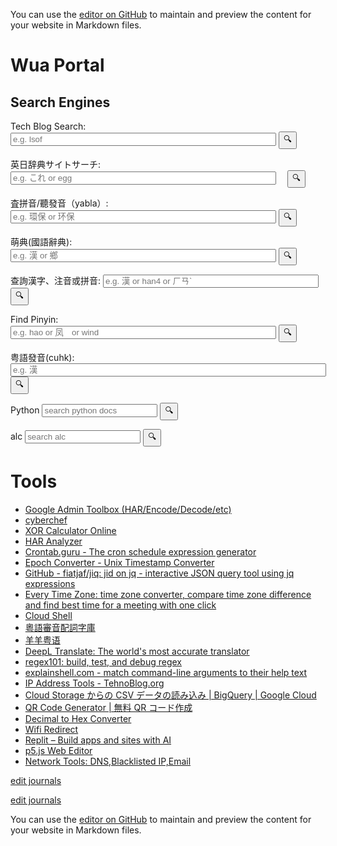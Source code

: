 <style>
  input {
    size="50"
  }
</style>

You can use the [editor on GitHub](https://github.com/githubwua/githubwua.github.io/edit/main/index.md) to maintain and preview the content for your website in Markdown files.

# Wua Portal


## Search Engines


<!-- https://support.google.com/programmable-search/thread/184677405/how-can-i-fix-problem-about-using-two-programmable-search-engines-in-one-page?hl=en -->
<!-- 
<script async src="https://cse.google.com/cse.js?cx=3acd834d7218e856f"></script>
<div class="gcse-search"></div> 
-->
<form method="get" action="https://cse.google.com/cse" accept-charset="UTF-8"  target="_blank"> 
  <label for="search-3ac">Tech Blog Search:</label>
  <input type="hidden" name="cx" value="3acd834d7218e856f" />
  <input type="text" name="q" id="search-3ac" size="50" placeholder="e.g. lsof" /> 
  <input type="submit" value="🔍" /> 
</form>


<!-- https://support.google.com/programmable-search/thread/184677405/how-can-i-fix-problem-about-using-two-programmable-search-engines-in-one-page?hl=en -->
<form method="get" action="https://cse.google.com/cse" accept-charset="UTF-8"  target="_blank">
  <label for="search-b611">英日辞典サイトサーチ:</label>
　<input type="hidden" name="cx" value="b611564fcb8a8f9f4" />
　<input type="text" name="q" id="search-b611" size="50" placeholder="e.g. これ or egg" /> 
　<input type="submit" value="🔍" /> 
</form>

<form action="https://chinese.yabla.com/chinese-english-pinyin-dictionary.php" id="form-yabla"  target="_blank">
  <label for="yabla">査拼音/聽發音（yabla）:</label>
  <input type="text" placeholder="e.g. 環保 or 环保" id="search-yabla" name="q" id="yabla" size="50">
  <input type="submit" value="🔍">
</form>

<form action="https://www.moedict.tw/" id="moe"  target="_blank">
  <label for="yabla">萌典(國語辭典):</label>
  <input type="text" placeholder="e.g. 漢 or 鄉" id="search-yabla" name="q" id="yabla" size="50">
  <input type="submit" value="🔍">
</form>


<form action="https://crptransfer.moe.gov.tw/index.jsp" id="moe"  target="_blank">
  <label for="SN">查詢漢字、注音或拼音:</label>
  <input type="text" placeholder="e.g. 漢 or han4 or ㄏㄢˋ" id="SN" name="SN" size="40">
  <input type="submit" value="🔍">
</form>

<!-- <form action="https://dictionary.writtenchinese.com/" id="chinese" target="_blank"> -->
<form action="https://dictionary.writtenchinese.com/ajaxsearch/simsearch.action" id="chinese" method="post" target="_blank">  
  <label for="SK">Find Pinyin: </label>
  <input type="text" placeholder="e.g. hao or 凤　or wind" id="SＫ" name="searchKey" size="50">
  <input type="submit" value="🔍">
</form>

<form accept-charset="big5" action="https://humanum.arts.cuhk.edu.hk/Lexis/lexi-can/search.php" id="form-yue" target="_blank">
  <label for="yue">粤語發音(cuhk):</label>
  <input type="text" placeholder="e.g. 漢" id="yue" name="q" size="60">
  <input type="submit" value="🔍">
</form>

<form action="https://docs.python.org/3/search.html" id="pythondocs" target="_blank">
  <label for="pythondocs">Python</label>
  <input type="text" placeholder="search python docs" id="pythondocs" name="q">
  <input type="submit" value="🔍">
</form>

<form action="https://eow.alc.co.jp/search" id="alc" target="_blank">
  <label for="alc">alc</label>
  <input type="text" placeholder="search alc" id="q" name="q">
  <input type="submit" value="🔍">
</form>

# Tools
- [Google Admin Toolbox (HAR/Encode/Decode/etc)](https://toolbox.googleapps.com/apps/encode_decode/)
- [cyberchef](https://gchq.github.io/CyberChef/)
- [XOR Calculator Online](http://xor.pw/)
- [HAR Analyzer](https://toolbox.googleapps.com/apps/har_analyzer/)
- [Crontab.guru - The cron schedule expression generator](https://crontab.guru/)
- [Epoch Converter - Unix Timestamp Converter](https://www.epochconverter.com/)
- [GitHub - fiatjaf/jiq: jid on jq - interactive JSON query tool using jq expressions](https://github.com/fiatjaf/jiq)
- [Every Time Zone: time zone converter, compare time zone difference and find best time for a meeting with one click](https://everytimezone.com/)
- [Cloud Shell](https://shell.cloud.google.com/)
- [粵語審音配詞字庫](http://humanum.arts.cuhk.edu.hk/Lexis/lexi-can/)
- [羊羊粤语](https://shyyp.net/)
- [DeepL Translate: The world's most accurate translator](https://www.deepl.com/translator#en/zh/criteria)
- [regex101: build, test, and debug regex](https://regex101.com/)
- [explainshell.com - match command-line arguments to their help text](https://explainshell.com/)
- [IP Address Tools - TehnoBlog.org](https://tehnoblog.org/ip-tools/)
- [Cloud Storage からの CSV データの読み込み | BigQuery | Google Cloud](https://cloud.google.com/bigquery/docs/loading-data-cloud-storage-csv?hl=ja)
- [QR Code Generator | 無料 QR コード作成](https://ja.qr-code-generator.com/)
- [Decimal to Hex Converter](https://www.rapidtables.com/convert/number/decimal-to-hex.html)
- [Wifi Redirect](http://www.gstatic.com/generate_204)
- [Replit – Build apps and sites with AI](https://replit.com/)
- [p5.js Web Editor](https://editor.p5js.org/)
- [Network Tools: DNS,Blacklisted IP,Email](https://mxtoolbox.com/SuperTool.aspx?action=blacklist%3a8.8.8.8&run=toolpage)
  
[edit journals](https://gist.github.com/githubwua/48cb99409f81fb5bd6e5a58e94338a1c/edit)
<script src="https://gist.github.com/githubwua/48cb99409f81fb5bd6e5a58e94338a1c.js"></script>
[edit journals](https://gist.github.com/githubwua/48cb99409f81fb5bd6e5a58e94338a1c/edit)

You can use the [editor on GitHub](https://github.com/githubwua/githubwua.github.io/edit/main/index.md) to maintain and preview the content for your website in Markdown files.
